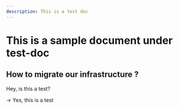 ```yaml
---
description: This is a test doc
---
```


# This is a sample document under test-doc

## How to migrate our infrastructure ?

Hey, is this a test?

-> Yes, this is a test
